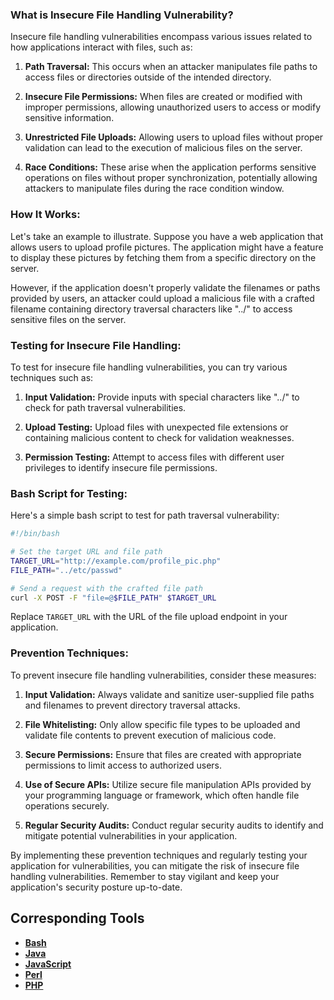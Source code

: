### What is Insecure File Handling Vulnerability?

Insecure file handling vulnerabilities encompass various issues related to how applications interact with files, such as:

1. **Path Traversal:** This occurs when an attacker manipulates file paths to access files or directories outside of the intended directory.

2. **Insecure File Permissions:** When files are created or modified with improper permissions, allowing unauthorized users to access or modify sensitive information.

3. **Unrestricted File Uploads:** Allowing users to upload files without proper validation can lead to the execution of malicious files on the server.

4. **Race Conditions:** These arise when the application performs sensitive operations on files without proper synchronization, potentially allowing attackers to manipulate files during the race condition window.

### How It Works:

Let's take an example to illustrate. Suppose you have a web application that allows users to upload profile pictures. The application might have a feature to display these pictures by fetching them from a specific directory on the server.

However, if the application doesn't properly validate the filenames or paths provided by users, an attacker could upload a malicious file with a crafted filename containing directory traversal characters like "../" to access sensitive files on the server.

### Testing for Insecure File Handling:

To test for insecure file handling vulnerabilities, you can try various techniques such as:

1. **Input Validation:** Provide inputs with special characters like "../" to check for path traversal vulnerabilities.
  
2. **Upload Testing:** Upload files with unexpected file extensions or containing malicious content to check for validation weaknesses.
  
3. **Permission Testing:** Attempt to access files with different user privileges to identify insecure file permissions.

### Bash Script for Testing:

Here's a simple bash script to test for path traversal vulnerability:

```bash
#!/bin/bash

# Set the target URL and file path
TARGET_URL="http://example.com/profile_pic.php"
FILE_PATH="../etc/passwd"

# Send a request with the crafted file path
curl -X POST -F "file=@$FILE_PATH" $TARGET_URL
```

Replace `TARGET_URL` with the URL of the file upload endpoint in your application.

### Prevention Techniques:

To prevent insecure file handling vulnerabilities, consider these measures:

1. **Input Validation:** Always validate and sanitize user-supplied file paths and filenames to prevent directory traversal attacks.

2. **File Whitelisting:** Only allow specific file types to be uploaded and validate file contents to prevent execution of malicious code.

3. **Secure Permissions:** Ensure that files are created with appropriate permissions to limit access to authorized users.

4. **Use of Secure APIs:** Utilize secure file manipulation APIs provided by your programming language or framework, which often handle file operations securely.

5. **Regular Security Audits:** Conduct regular security audits to identify and mitigate potential vulnerabilities in your application.

By implementing these prevention techniques and regularly testing your application for vulnerabilities, you can mitigate the risk of insecure file handling vulnerabilities. Remember to stay vigilant and keep your application's security posture up-to-date.

## Corresponding Tools

- [**Bash**](https://github.com/saidehossain/Hacking_Tools/blob/main/hacking_with_bash/insecure_file_handling.sh)
- [**Java**](https://github.com/saidehossain/Hacking_Tools/blob/main/hacking_with_java/InsecureFileHandlingTester.java)
- [**JavaScript**](https://github.com/saidehossain/Hacking_Tools/blob/main/hacking_with_javascript/insecure_file_handling.js)
- [**Perl**](https://github.com/saidehossain/Hacking_Tools/blob/main/hacking_with_perl/insecure_file_handling.pl)
- [**PHP**](https://github.com/saidehossain/Hacking_Tools/blob/main/hacking_with_php/insecure_file_handling.php)

